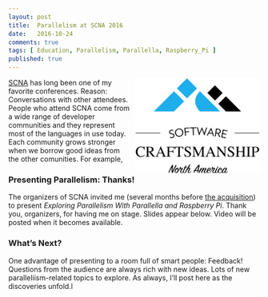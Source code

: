 ```yaml
---
layout: post
title:  Parallelism at SCNA 2016
date:   2016-10-24
comments: true
tags: [ Education, Parallelism, Parallella, Raspberry_Pi ]
published: true
---
```


<img src="/images/scna-2016.png" width="250" align="right" style="margin-left:10px;" alt="Concurrency vs Parallelism" title="Concurrency vs Parallelism">

[SCNA](http://scna.softwarecraftsmanship.com/) has long been one of my favorite conferences. Reason: Conversations with other attendees. People who attend SCNA come from a wide range of developer communities  and they represent most of the languages in use today. Each community grows stronger when we borrow good ideas from the other comunities. For example,

<!--more-->

### Presenting Parallelism: Thanks!

The organizers of SCNA invited me (several months before [the acquisition](/blog/2016/09/12/8th-light-acquires-wisdomgroup/)) to present _Exploring Parallelism With Parallella and Raspberry Pi_. Thank you, organizers, for having me on stage. Slides appear below. Video will be posted when it becomes available.

<center>
<script async class="speakerdeck-embed" data-id="3b23fb578b3a4912bee2924314034b1f" data-ratio="1.77777777777778" src="//speakerdeck.com/assets/embed.js"></script>
</center>

### What’s Next?

One advantage of presenting to a room full of smart people: Feedback! Questions from the audience are always rich with new ideas. Lots of new paralleliism-related topics to explore. As always, I’ll post here as the discoveries unfold.l
